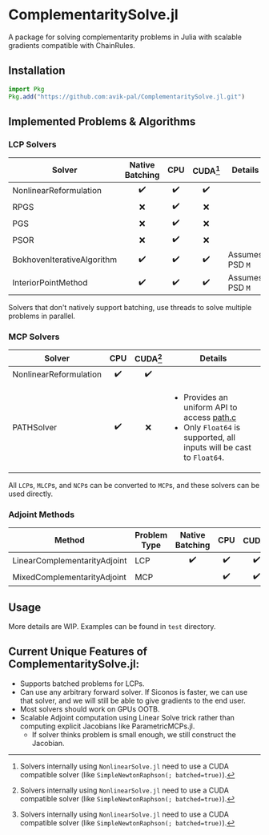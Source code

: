 # ComplementaritySolve.jl

A package for solving complementarity problems in Julia with scalable gradients compatible
with ChainRules.

## Installation

```julia
import Pkg
Pkg.add("https://github.com:avik-pal/ComplementaritySolve.jl.git")
```

## Implemented Problems & Algorithms

### LCP Solvers

| Solver                     |  Native Batching   |        CPU         |      CUDA[^1]      | Details         |
| -------------------------- | :----------------: | :----------------: | :----------------: | --------------- |
| NonlinearReformulation     | :heavy_check_mark: | :heavy_check_mark: | :heavy_check_mark: |                 |
| RPGS                       |        :x:         | :heavy_check_mark: |        :x:         |                 |
| PGS                        |        :x:         | :heavy_check_mark: |        :x:         |                 |
| PSOR                       |        :x:         | :heavy_check_mark: |        :x:         |                 |
| BokhovenIterativeAlgorithm | :heavy_check_mark: | :heavy_check_mark: | :heavy_check_mark: | Assumes PSD `M` |
| InteriorPointMethod        | :heavy_check_mark: | :heavy_check_mark: | :heavy_check_mark: | Assumes PSD `M` |

Solvers that don't natively support batching, use threads to solve multiple problems in parallel.

### MCP Solvers

| Solver                 |        CPU         |      CUDA[^1]      | Details                                                                                                                                                                                           |
| ---------------------- | :----------------: | :----------------: | ------------------------------------------------------------------------------------------------------------------------------------------------------------------------------------------------- |
| NonlinearReformulation | :heavy_check_mark: | :heavy_check_mark: |                                                                                                                                                                                                   |
| PATHSolver             | :heavy_check_mark: |        :x:         | <ul> <li> Provides an uniform API to access [path.c](https://pages.cs.wisc.edu/~ferris/path.html) </li> <li> Only `Float64` is supported, all inputs will be cast to `Float64`. </li> </ul> |

All `LCP`s, `MLCP`s, and `NCP`s can be converted to `MCP`s, and these solvers can be used directly.

### Adjoint Methods

| Method                       | Problem Type |  Native Batching   |        CPU         |      CUDA[^1]      | Details |
| ---------------------------- | ------------ | :----------------: | :----------------: | :----------------: | ------- |
| LinearComplementarityAdjoint | LCP          | :heavy_check_mark: | :heavy_check_mark: | :heavy_check_mark: |         |
| MixedComplementarityAdjoint  | MCP          |                    | :heavy_check_mark: | :heavy_check_mark: |         |

[^1]: Solvers internally using `NonlinearSolve.jl` need to use a CUDA compatible solver
(like `SimpleNewtonRaphson(; batched=true)`).

## Usage

More details are WIP. Examples can be found in `test` directory.

## Current Unique Features of ComplementaritySolve.jl:

* Supports batched problems for LCPs.
* Can use any arbitrary forward solver. If Siconos is faster, we can use that solver, and we will still be able to give gradients to the end user.
* Most solvers should work on GPUs OOTB.
* Scalable Adjoint computation using Linear Solve trick rather than computing explicit Jacobians like ParametricMCPs.jl.
  * If solver thinks problem is small enough, we still construct the Jacobian.
